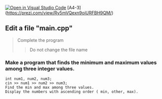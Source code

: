 [![Open in Visual Studio Code](https://classroom.github.com/assets/open-in-vscode-c66648af7eb3fe8bc4f294546bfd86ef473780cde1dea487d3c4ff354943c9ae.svg)](https://classroom.github.com/online_ide?assignment_repo_id=8697463&assignment_repo_type=AssignmentRepo)
[A4-3] (https://prezi.com/view/Ry5mVQexn9oiURFBH9QM/)

<!--
## ![A6-1](https://nimbus-screenshots.s3.amazonaws.com/s/31c59c7c689afb721fa60bf9522d57bc.png) -->

## Edit a file "main.cpp"

> Complete the program
>
> > Do not change the file name


### Make a program that finds the minimum and maximum values among three integer values.
```
int num1, num2, num3;
cin >> num1 >> num2 >> num3;
Find the min and max among three values.
Display the numbers with ascending order ( min, other, max).
```
